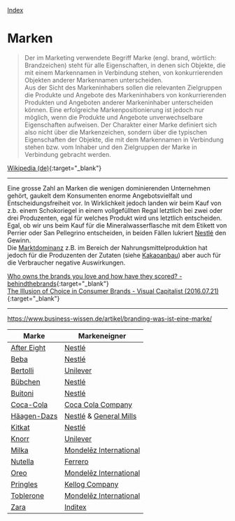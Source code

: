 [Index](index.html)

# Marken

> Der im Marketing verwendete Begriff Marke (engl. brand, wörtlich: Brandzeichen) steht für alle Eigenschaften, in denen sich Objekte, die mit einem Markennamen in Verbindung stehen, von konkurrierenden Objekten anderer Markennamen unterscheiden.   
Aus der Sicht des Markeninhabers sollen die relevanten Zielgruppen die Produkte und Angebote des Markeninhabers von konkurrierenden Produkten und Angeboten anderer Markeninhaber unterscheiden können. Eine erfolgreiche Markenpositionierung ist jedoch nur möglich, wenn die Produkte und Angebote unverwechselbare Eigenschaften aufweisen.
Der Charakter einer Marke definiert sich also nicht über die Markenzeichen, sondern über die typischen Eigenschaften der Objekte, die mit dem Markennamen in Verbindung stehen bzw. vom Inhaber und den Zielgruppen der Marke in Verbindung gebracht werden.   

[Wikipedia (de)](https://de.wikipedia.org/wiki/Marke_(Marketing)){:target="_blank"}   

---

Eine grosse Zahl an Marken die wenigen dominierenden Unternehmen gehört, gaukelt dem Konsumenten enorme Angebotsvielfalt und Entscheidungsfreiheit vor. In Wirklichkeit jedoch landen wir beim Kauf von z.b. einem Schokoriegel in einem vollgefüllten Regal letztlich bei zwei oder drei Produzenten, egal für welches Produkt wird uns letztlich entscheiden. Egal, ob wir uns beim Kauf für die Mineralwasserflasche mit dem Etikett von Perrier oder San Pellegrino entscheiden, in beiden Fällen lukriert [Nestlé](../konzerne/nestle.html) den Gewinn.    
Die [Marktdominanz](../thema/marktkonzentration.html) z.B. im Bereich der Nahrungsmittelproduktion hat jedoch für die Produzenten der Zutaten (siehe [Kakaoanbau](../thema/kakaoanbau.html)) aber auch für die Verbraucher negative Auswirkungen.   

[Who owns the brands you love and how have they scored? - behindthebrands](https://www.behindthebrands.org/brands/){:target="_blank"}   
[The Illusion of Choice in Consumer Brands - Visual Capitalist (2016.07.21)](https://www.21.com/illusion-of-choice-consumer-brands/){:target="_blank"}   

---

https://www.business-wissen.de/artikel/branding-was-ist-eine-marke/

Marke | Markeneigner
--- | ---
[After Eight](marken/after-eight.html) | [Nestlé](konzerne/nestle.html)
[Beba](marken/beba.html) | [Nestlé](konzerne/nestle.html)
[Bertolli](marken/bertolli.html) | [Unilever](konzerne/unilever.html)
[Bübchen](marken/buebchen.html) | [Nestlé](konzerne/nestle.html)
[Buitoni](marken/buitoni.html) | [Nestlé](konzerne/nestle.html)
[Coca-Cola](marken/coca-cola.html) | [Coca Cola Company](konzerne/coca-cola_co.html)
[Häagen-Dazs](marken/haeagen-dazs.html) | [Nestlé](konzerne/nestle.html) & [General Mills](konzerne/general_mills.html)
[Kitkat](marken/kitkat.html) | [Nestlé](konzerne/nestle.html)
[Knorr](marken/knorr.html) | [Unilever](konzerne/unilever.html)
[Milka](marken/milka.html) | [Mondelēz International](konzerne/mondelez_international.html)
[Nutella](marken/nutella.html) | [Ferrero](konzerne/ferrero.html)
[Oreo](marken/oreo.html) | [Mondelēz International](konzerne/mondelez_international.html)
[Pringles](marken/pringles.html) | [Kellog Company](konzerne/kellog_company.html)
[Toblerone](marken/toblerone.html) | [Mondelēz International](konzerne/mondelez_international.html)
[Zara](marken/zara.html) | [Inditex](konzerne/inditex.html)

